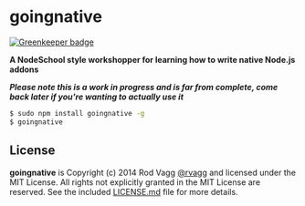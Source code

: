 # goingnative

[![Greenkeeper badge](https://badges.greenkeeper.io/ceejbot/goingnative.svg)](https://greenkeeper.io/)

**A NodeSchool style workshopper for learning how to write native Node.js addons**

***Please note this is a work in progress and is far from complete, come back later if you're wanting to actually use it***

```sh
$ sudo npm install goingnative -g
$ goingnative
```

## License

**goingnative** is Copyright (c) 2014 Rod Vagg [@rvagg](https://twitter.com/rvagg) and licensed under the MIT License. All rights not explicitly granted in the MIT License are reserved. See the included [LICENSE.md](./LICENSE.md) file for more details.
